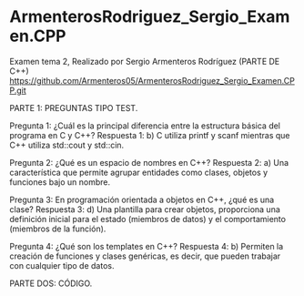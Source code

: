# ArmenterosRodriguez_Sergio_Examen.CPP
Examen tema 2, Realizado por Sergio Armenteros Rodríguez (PARTE DE C++)
https://github.com/Armenteros05/ArmenterosRodriguez_Sergio_Examen.CPP.git


PARTE 1: PREGUNTAS TIPO TEST.

Pregunta 1: ¿Cuál es la principal diferencia entre la estructura básica del programa en C y C++?
Respuesta 1: b) C utiliza printf y scanf mientras que C++ utiliza std::cout y std::cin.

Pregunta 2: ¿Qué es un espacio de nombres en C++?
Respuesta 2: a) Una característica que permite agrupar entidades como clases, objetos y funciones bajo un nombre.

Pregunta 3: En programación orientada a objetos en C++, ¿qué es una clase?
Respuesta 3: d) Una plantilla para crear objetos, proporciona una definición inicial para el estado (miembros de datos) y el comportamiento (miembros de la función).

Pregunta 4: ¿Qué son los templates en C++?
Respuesta 4: b) Permiten la creación de funciones y clases genéricas, es decir, que pueden trabajar con cualquier tipo de datos.

PARTE DOS: CÓDIGO.

